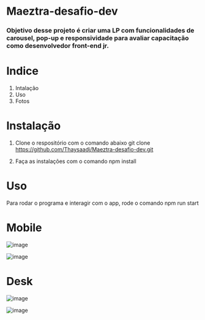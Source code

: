 # Maeztra-desafio-dev
### Objetivo desse projeto é criar uma LP com funcionalidades de carousel, pop-up e responsividade para avaliar capacitação como desenvolvedor front-end jr.

# Indice
1. Intalação
2. Uso
3. Fotos


# Instalação
1. Clone o respositório com o comando abaixo 
git clone https://github.com/Thaysaadj/Maeztra-desafio-dev.git

2. Faça as instalações com o comando
npm install

# Uso
Para rodar o programa e interagir com o app, rode o comando 
npm run start


# Mobile
![image](https://github.com/Thaysaadj/Maeztra-desafio-dev/assets/90100923/40eefd39-399b-4dd7-86fd-7401d1f8fd6c)

![image](https://github.com/Thaysaadj/Maeztra-desafio-dev/assets/90100923/b2ef3529-fbc2-4960-9897-23144c7f6a43)


# Desk
![image](https://github.com/Thaysaadj/Maeztra-desafio-dev/assets/90100923/7a5215ed-c574-4bb9-a599-e9916dadc593)

![image](https://github.com/Thaysaadj/Maeztra-desafio-dev/assets/90100923/23a59f8a-9cdd-4de8-89db-38b7601a7ca4)

